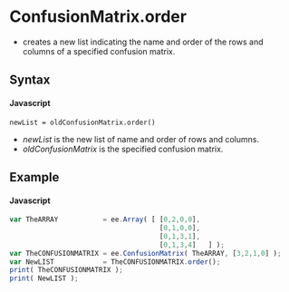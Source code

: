 # ConfusionMatrix.order
- creates a new list indicating the name and order of the rows and columns of a specified confusion matrix.
       
## Syntax

#### Javascript

```
newList = oldConfusionMatrix.order()
```
- *newList* is the new list of name and order of rows and columns.
- *oldConfusionMatrix* is the specified confusion matrix.

## Example

#### Javascript
```javascript
var TheARRAY           = ee.Array( [ [0,2,0,0],  
                                     [0,1,0,0],  
                                     [0,1,3,1], 
                                     [0,1,3,4]   ] ); 
var TheCONFUSIONMATRIX = ee.ConfusionMatrix( TheARRAY, [3,2,1,0] ); 
var NewLIST            = TheCONFUSIONMATRIX.order(); 
print( TheCONFUSIONMATRIX ); 
print( NewLIST ); 
```
